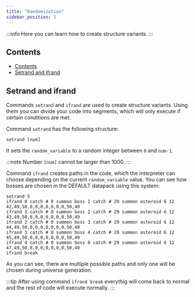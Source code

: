 ```yaml
---
title: "Randomization"
sidebar_position: 5
---
```


:::info
Here you can learn how to create structure variants.
:::

## Contents

- [Contents](#contents)
- [Setrand and ifrand](#setrand-and-ifrand)

## Setrand and ifrand

Commands `setrand` and `ifrand` are used to create structure variants.
Using them you can divide your code into segments, which will only
execute if certain conditions are met.  

Command `setrand` has the following structure:

```text
setrand [num]
```

It sets the `random_variable` to a random integer between `0` and `num-1`.

:::note
Number `[num]` cannot be larger than 1000.
:::

Command `ifrand` creates paths in the code, which the interpreter can choose
depending on the current `random_variable` value. You can see how bosses
are chosen in the DEFAULT datapack using this system:

```text showLineNumbers
setrand 5
ifrand 0 catch # 0 summon boss 1 catch # 29 summon asteroid 6 12 42,49,50,0,0,0,0,0,0,0,50,49
ifrand 1 catch # 0 summon boss 2 catch # 29 summon asteroid 6 12 43,49,50,0,0,0,0,0,0,0,50,49
ifrand 2 catch # 0 summon boss 3 catch # 29 summon asteroid 6 12 44,49,50,0,0,0,0,0,0,0,50,49
ifrand 3 catch # 0 summon boss 4 catch # 29 summon asteroid 6 12 45,49,50,0,0,0,0,0,0,0,50,49
ifrand 4 catch # 0 summon boss 6 catch # 29 summon asteroid 6 12 47,49,50,0,0,0,0,0,0,0,50,49
ifrand break
```

As you can see, there are multiple possible paths and only one will be chosen during universe generation.

:::tip
After using command `ifrand break` everythig will come back to normal and the rest of code will execute normally.
:::
